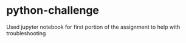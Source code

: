 # python-challenge

Used jupyter notebook for first portion of the assignment to help with troubleshooting
